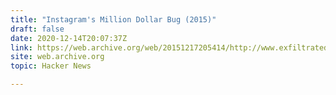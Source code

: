 ```yaml
---
title: "Instagram's Million Dollar Bug (2015)"
draft: false
date: 2020-12-14T20:07:37Z
link: https://web.archive.org/web/20151217205414/http://www.exfiltrated.com/research-Instagram-RCE.php?utm_medium=RSS&utm_source=hune
site: web.archive.org
topic: Hacker News  

---
```

